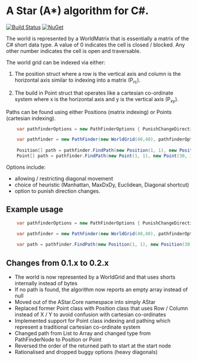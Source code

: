 A Star (A*) algorithm for C#.
=====

[![Build Status](https://travis-ci.org/valantonini/AStar.svg?branch=development)](https://travis-ci.org/valantonini/AStar)
[![NuGet](https://img.shields.io/nuget/v/AStarLite.svg)](https://www.nuget.org/packages/AStarLite/)


The world is represented by a WorldMatrix that is essentially a matrix of the C# short data type.
A value of 0 indicates the cell is closed / blocked. Any other number indicates the cell is open and traversable.

The world grid can be indexed via either:

1) The position struct where a row is the vertical axis and column is the horizontal axis 
   similar to indexing into a matrix (P<sub>rc</sub>).
   
2) The build in Point struct that operates like a cartesian co-ordinate system where 
   x is the horizontal axis and y is the vertical axis (P<sub>xy</sub>).

Paths can be found using either Positions (matrix indexing) or Points (cartesian indexing).

```csharp
    var pathfinderOptions = new PathFinderOptions { PunishChangeDirection = true };

    var pathfinder = new PathFinder(new WorldGrid(40,40), pathfinderOptions);
    
    Position[] path = pathfinder.FindPath(new Position(1, 1), new Position(30, 30));
    Point[] path = pathfinder.FindPath(new Point(1, 1), new Point(30, 30));
```

Options include:
 - allowing / restricting diagonal movement
 - choice of heuristic (Manhattan, MaxDxDy, Euclidean, Diagonal shortcut)
 - option to punish direction changes.

## Example usage
```csharp
    var pathfinderOptions = new PathFinderOptions { PunishChangeDirection = true };

    var pathfinder = new PathFinder(new WorldGrid(40,40), pathfinderOptions);
    
    var path = pathfinder.FindPath(new Position(1, 1), new Position(30, 30));
```

## Changes from 0.1.x to 0.2.x
- The world is now represented by a WorldGrid and that uses shorts internally instead of bytes
- If no path is found, the algorithm now reports an empty array instead of null
- Moved out of the AStar.Core namespace into simply AStar
- Replaced former Point class with Position class that uses Row / Column instead of X / Y to avoid confusion with cartesian co-ordinates
- Implemented support for Point class indexing and pathing which represent a traditional cartesian co-ordinate system
- Changed path from List to Array and changed type from PathFinderNode to Position or Point
- Reversed the order of the returned path to start at the start node
- Rationalised and dropped buggy options (heavy diagonals)
